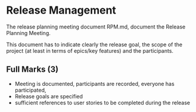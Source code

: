 # Release Management

The release planning meeting document RPM.md, document the Release Planning Meeting.

This document has to indicate clearly the release goal, the scope of the project (at least in terms of epics/key features) and the participants.

## Full Marks (3)
- Meeting is documented, participants are recorded, everyone has participated,
- Release goals are specified
- sufficient references to user stories to be completed during the release
